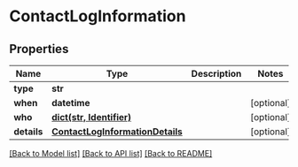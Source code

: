 # ContactLogInformation

## Properties
Name | Type | Description | Notes
------------ | ------------- | ------------- | -------------
**type** | **str** |  | 
**when** | **datetime** |  | [optional] 
**who** | [**dict(str, Identifier)**](Identifier.md) |  | [optional] 
**details** | [**ContactLogInformationDetails**](ContactLogInformationDetails.md) |  | [optional] 

[[Back to Model list]](../README.md#documentation-for-models) [[Back to API list]](../README.md#documentation-for-api-endpoints) [[Back to README]](../README.md)


